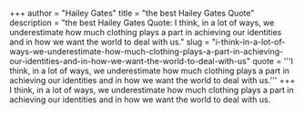 +++
author = "Hailey Gates"
title = "the best Hailey Gates Quote"
description = "the best Hailey Gates Quote: I think, in a lot of ways, we underestimate how much clothing plays a part in achieving our identities and in how we want the world to deal with us."
slug = "i-think-in-a-lot-of-ways-we-underestimate-how-much-clothing-plays-a-part-in-achieving-our-identities-and-in-how-we-want-the-world-to-deal-with-us"
quote = '''I think, in a lot of ways, we underestimate how much clothing plays a part in achieving our identities and in how we want the world to deal with us.'''
+++
I think, in a lot of ways, we underestimate how much clothing plays a part in achieving our identities and in how we want the world to deal with us.
